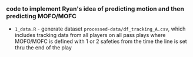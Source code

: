 
### code to implement Ryan's idea of predicting motion and then predicting MOFO/MOFC 

* `1_data.R` - generate dataset `processed-data/df_tracking_A.csv`, which includes tracking data from all players on all pass plays where MOFO/MOFC is defined with 1 or 2 safeties from the time the line is set thru the end of the play